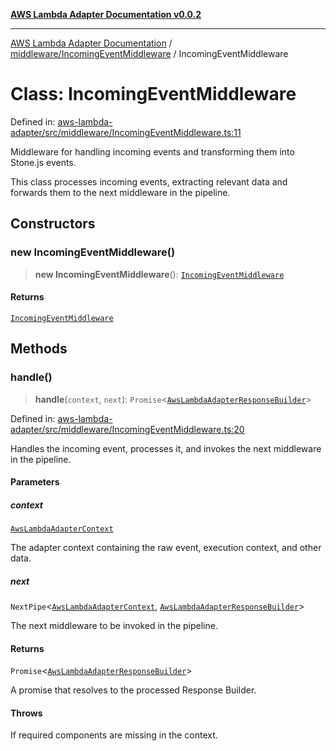 [**AWS Lambda Adapter Documentation v0.0.2**](../../../README.md)

***

[AWS Lambda Adapter Documentation](../../../modules.md) / [middleware/IncomingEventMiddleware](../README.md) / IncomingEventMiddleware

# Class: IncomingEventMiddleware

Defined in: [aws-lambda-adapter/src/middleware/IncomingEventMiddleware.ts:11](https://github.com/stonemjs/aws-lambda-adapter/blob/dd32cc4c1c231995d4ac18a5ed4fe2bb473349e7/src/middleware/IncomingEventMiddleware.ts#L11)

Middleware for handling incoming events and transforming them into Stone.js events.

This class processes incoming events, extracting relevant data and forwards them to the next middleware in the pipeline.

## Constructors

### new IncomingEventMiddleware()

> **new IncomingEventMiddleware**(): [`IncomingEventMiddleware`](IncomingEventMiddleware.md)

#### Returns

[`IncomingEventMiddleware`](IncomingEventMiddleware.md)

## Methods

### handle()

> **handle**(`context`, `next`): `Promise`\<[`AwsLambdaAdapterResponseBuilder`](../../../declarations/type-aliases/AwsLambdaAdapterResponseBuilder.md)\>

Defined in: [aws-lambda-adapter/src/middleware/IncomingEventMiddleware.ts:20](https://github.com/stonemjs/aws-lambda-adapter/blob/dd32cc4c1c231995d4ac18a5ed4fe2bb473349e7/src/middleware/IncomingEventMiddleware.ts#L20)

Handles the incoming event, processes it, and invokes the next middleware in the pipeline.

#### Parameters

##### context

[`AwsLambdaAdapterContext`](../../../declarations/interfaces/AwsLambdaAdapterContext.md)

The adapter context containing the raw event, execution context, and other data.

##### next

`NextPipe`\<[`AwsLambdaAdapterContext`](../../../declarations/interfaces/AwsLambdaAdapterContext.md), [`AwsLambdaAdapterResponseBuilder`](../../../declarations/type-aliases/AwsLambdaAdapterResponseBuilder.md)\>

The next middleware to be invoked in the pipeline.

#### Returns

`Promise`\<[`AwsLambdaAdapterResponseBuilder`](../../../declarations/type-aliases/AwsLambdaAdapterResponseBuilder.md)\>

A promise that resolves to the processed Response Builder.

#### Throws

If required components are missing in the context.
